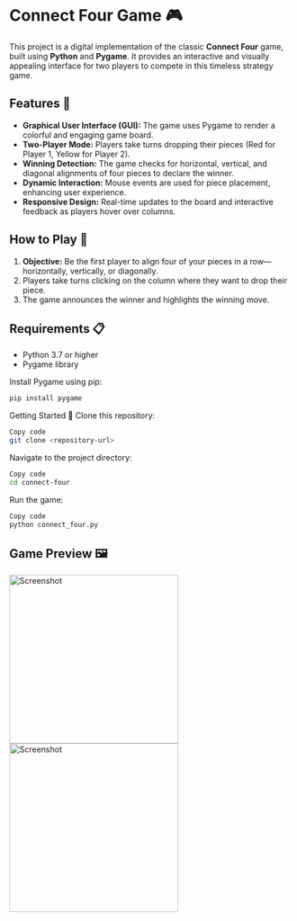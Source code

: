 # Connect Four Game 🎮

This project is a digital implementation of the classic **Connect Four** game, built using **Python** and **Pygame**. It provides an interactive and visually appealing interface for two players to compete in this timeless strategy game.

## Features 🚀
- **Graphical User Interface (GUI):** The game uses Pygame to render a colorful and engaging game board.
- **Two-Player Mode:** Players take turns dropping their pieces (Red for Player 1, Yellow for Player 2).
- **Winning Detection:** The game checks for horizontal, vertical, and diagonal alignments of four pieces to declare the winner.
- **Dynamic Interaction:** Mouse events are used for piece placement, enhancing user experience.
- **Responsive Design:** Real-time updates to the board and interactive feedback as players hover over columns.

## How to Play 🎲
1. **Objective:** Be the first player to align four of your pieces in a row—horizontally, vertically, or diagonally.
2. Players take turns clicking on the column where they want to drop their piece.
3. The game announces the winner and highlights the winning move.

## Requirements 📋
- Python 3.7 or higher
- Pygame library

Install Pygame using pip:
```bash
pip install pygame
```

Getting Started 🚧
Clone this repository:
```bash
Copy code
git clone <repository-url>
```
Navigate to the project directory:
```bash
Copy code
cd connect-four
```
Run the game:
```bash
Copy code
python connect_four.py
```
## Game Preview 🖼️

<img src="https://github.com/user-attachments/assets/45b5a047-78dd-45d8-9eda-7a9fa7a9bc36" alt="Screenshot" width="300" />

<img src="https://github.com/user-attachments/assets/7a8a0e42-a3a7-4982-bb90-0891e7c63648" alt="Screenshot" width="300" />



